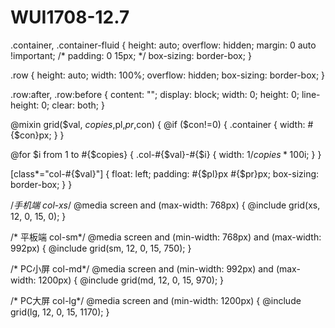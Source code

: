 # WUI1708-12.7



.container, .container-fluid {
  height: auto;
  overflow: hidden;
  margin: 0 auto !important;
  /* padding: 0 15px; */
  box-sizing: border-box;
}

.row {
  height: auto;
  width: 100%;
  overflow: hidden;
  box-sizing: border-box;
}

.row:after, .row:before {
  content: "";
  display: block;
  width: 0;
  height: 0;
  line-height: 0;
  clear: both;
}

@mixin grid($val, $copies,$pl,$pr,$con) {
  @if ($con!=0) {
    .container {
      width: #{$con}px;
    }
  }

  @for $i from 1 to #{$copies} {
    .col-#{$val}-#{$i} {
      width: 1/$copies*100%*$i;
    }
  }

  [class*="col-#{$val}"] {
    float: left;
    padding: #{$pl}px #{$pr}px;
    box-sizing: border-box;
  }
}

/*手机端 col-xs*/
@media screen and (max-width: 768px) {
  @include grid(xs, 12, 0, 15, 0);
}

/* 平板端 col-sm*/
@media screen and (min-width: 768px) and (max-width: 992px) {
  @include grid(sm, 12, 0, 15, 750);
}

/* PC小屏 col-md*/
@media screen and (min-width: 992px) and (max-width: 1200px) {
  @include grid(md, 12, 0, 15, 970);
}

/* PC大屏 col-lg*/
@media screen and (min-width: 1200px) {
  @include grid(lg, 12, 0, 15, 1170);
}
